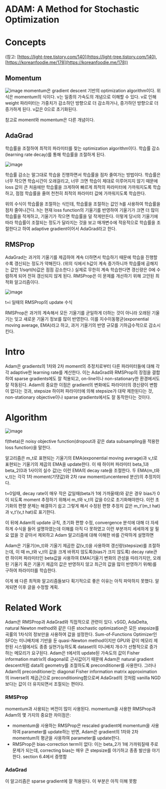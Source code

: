 # ADAM: A Method for Stochastic Optimization

# Concepts

(참고: [https://light-tree.tistory.com/140](https://light-tree.tistory.com/140), [https://koreanfoodie.me/178](https://koreanfoodie.me/178))

## Momentum

![image](https://user-images.githubusercontent.com/61305409/158773676-ef9ff512-1fd1-4357-ad8d-f4dd57506f2b.png)
momentum은 gradient descent 기반의 optimization algorithm이다. 위 식은 momentum의 식이다. v는 일종의 가속도의 개념으로 이해할 수 있다. v로 인해 weight 파라미터는 가중치가 감소하던 방향으로 더 감소하거나, 증가하던 방향으로 더 증가하게 된다. v값은 0으로 초기화된다.

참고로 moment와 momentum은 다른 개념이다.

## AdaGrad

학습률을 조절하여 최적의 파라미터를 찾는 optimization algorithm이다. 학습률 감소(learning rate decay)를 통해 학습률을 조절하게 된다.

![image](https://user-images.githubusercontent.com/61305409/158773744-c3c4265c-adf1-4340-9cfa-8581ba6abc7b.png)

학습률 감소는 말그대로 학습을 진행하면서 학습률을 점차 줄여가는 방법이다. 학습률은 너무 작으면 학습시간이 오래걸리고, 너무 크면 학습이 제대로 이루어지지 않기 때문에 loss 값이 큰 처음에만 학습률을 크게하여 빠르게 최적의 파라미터에 가까워지도록 학습하고, 점점 학습률을 줄여 천천히 최적의 파라미터 값에 가까워지도록 학습한다. 

위의 수식이 학습률을 조절하는 식인데, 학습률을 조절하는 값인 h를 사용하여 학습률을 점차 줄여나간다. h는 현재 loss function의 기울기를 반영하여 기울기가 크면 더 많이 학습률을 작게하고, 기울기가 작으면 학습률을 덜 작게만든다. 이렇게 당시의 기울기에 따라 학습률이 조절되는 정도가 달라지는 것을 보고 매개변수에 적응적으로 학습률을 조절한다고 하여 adaptive gradient이어서 AdaGrad라고 한다. 

## RMSProp

AdaGrad는 과거의 기울기를 제곱하여 계속 더하면서 학습하기 때문에 학습을 진행할수록 갱신되는 정도가 약해진다. (위의 식에서 h값이 계속 증가하니까 학습률에 곱해지는 값인 1/sqrt(h)값은 점점 감소한다.) 실제로 무한히 계속 학습한다면 갱신량은 0에 수렴하게 되어 전혀 갱신되지 않게 된다. RMSProp은 이 문제를 개선하기 위해 고안된 최적화 알고리즘이다.

![image](https://user-images.githubusercontent.com/61305409/158773772-4f6f6bd4-c73f-47fa-91b3-728136fbe7dd.png)

t=i 일때의 RMSProp의 update 수식

RMSProp은 과거의 계속해서 모든 기울기를 균일하게 더하는 것이 아니라 오래된 기울기는 잊고 새로운 기울기 정보를 많이 반영한다. 이를 지수이동평균(exponential moving average, EMA)라고 하고, 과거 기울기의 반영 규모를 기하급수적으로 감소시킨다.

# **Intro**

Adam은 gradients의 1차와 2차 moment의 추정치로부터 다른 파라미터들에 대해 각각 adaptive한 learning rate를 계산한다. 이는 AdaGrad와 RMSProp의 장점을 결합하여 sparse gradients에도 잘 적용되고, on-line이나 non-stationary한 환경에서도 잘 작동된다. Adam의 중요한 이점은 gradient의 변화에도 파라미터의 갱신량이 변함이 없다는 것과, stepsize 하이퍼 파라미터에 의해 stepsize가 대략 제한된다는 것, non-stationary objective이나 sparse gradients에서도 잘 동작한다는 것이다. 

# Algorithm

![image](https://user-images.githubusercontent.com/61305409/158773861-cbba63ab-582e-4f21-a1f4-ed146afd6d7b.png)

f(theta)은 noisy objective function(dropout과 같은 data subsampling을 적용한 loss function)을 말한다. 

알고리즘은 m_t로 표현되는 기울기의 EMA(exponential moving average)과 v_t로 표현되는 기울기의 제곱의 EMA을 update한다. 이 때 하이퍼 파라미터 beta_1과 beta_2(0과 1사이의 실수 값)는 이런 EMA의 decay rate을 조절한다. 두 EMA(m_t와 v_t)는 각각 1차 moment(기댓값)와 2차 raw moment(uncentered 분산)의 추정치이다. 

t=0일때, decay rate이 매우 작은 값일때(beta가 1에 가까울때)와 같은 경우 bias가 0이 되도록 moment 추정하기 위해서 m_t와 v_t의 값을 0으로 초기화해야한다. 이런 초기화의 편향 문제는 해결하기 쉽고 그렇게 해서 수정된 편향 추정치 값은 m_t’(m_t hat)과 v_t’(v_t hat)로 표기한다.

이 뒤에 Adam의 update 규칙, 초기화 편향 수정, convergence 분석에 대해 더 자세하게 수식을 들어 설명하였는데 이해를 아직 다 못하였고 이런 부분까지 세세하게 알 필요 없을 것 같아서 제외하고 Adam 알고리즘에 대해 이해한 바를 간략하게 설명하면 

Adam은 기울기(m_t)와 기울기 제곱한 값(v_t)을 사용하여 갱신량(stepsize)를 조절하는데, 이 때 m_t와 v_t의 값을 크게 바뀌지 않도록(bias가 크지 않도록) decay rate관련 하이퍼 파라미터인 beta값을 사용하여 EMA(기울기 변화의 관성을 따라가지만, 오래된 기울기 혹은 기울기 제곱의 값은 반영하지 않고 최근의 값을 많이 반영하기 위해)를 구하여 파라미터를 학습한다.

이게 왜 다른 최적화 알고리즘들보다 획기적으로 좋은 이유는 아직 파악하지 못했다. 알게되면 이후 글을 수정할 계획.

# Related Work

Adam은 RMSProp과 AdaGrad와 직접적으로 관련이 있다. vSGD, AdaDelta, natural Newton method와 같은 다른 stochastic optimization은 모든 stepsize를 곡률의 1차식의 정보만을 사용하여 값을 설정한다. Sum-of-Functions Optimizer인 SFO는 미니배치에 기반을 둔 quasi-Newton method이지만 GPU와 같이 메모리 제한된 시스템에서도 종종 실현가능하도록 dataset의 미니배치 개수가 선형적으로 증가하는 메모리가 요구된다. Adam은 t에서의 update된 가속도의 값이 Fisher information matrix의 diagonal로 근사값이기 때문에 Adam은 natural gradient descent처럼 data의 geometry를 조절하도록 preconditioner를 사용한다. 그러나 Adam의 preconditioner는 diagonal Fisher information matrix approximation의 inverse의 제곱근으로 preconditioning함으로써 AdaGrad의 것처럼 vanilla NGD보다는 값이 더 유지되면서 조절되는 편이다. 

### RMSP**rop**

momentum과 사용되는 버전이 많이 사용된다. momentum을 사용한 RMSProp과 Adam의 몇 가지의  중요한 차이점은:

- momentum을 사용하는 RMSProp은 rescaled gradient에 momentum을 사용하여 parameter를 update하는 반면, Adam은 gradient의 1차와 2차 momentum의 평균을 사용하여 parameter를 update한다.
- RMSProp은 bias-correction term이 없다: 이는 beta_2가 1에 가까워질때 주로 문제가 되는데, correcting bias는 매우 큰 stepsize를 야기하고 종종 발산을 야기한다. section 6.4에서 증명함

### AdaGrad

이 알고리즘은 sparse gradient에 잘 적용된다.  이 부분은 아직 이해 못함
